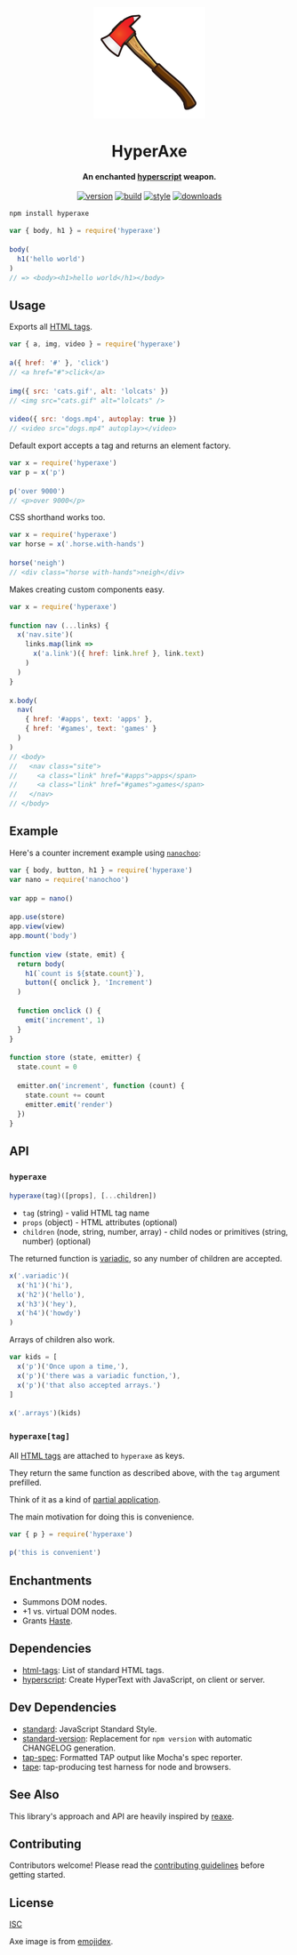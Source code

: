 <div align="center">
  <img src="./axe.png" alt="HyperAxe" width="200">
</div>

<h1 align="center">HyperAxe</h1>

<h4 align="center">An enchanted <a href="https://github.com/hyperhype/hyperscript">hyperscript</a> weapon.</h4>

<p align="center">
  <a href="https://www.npmjs.com/package/hyperaxe"><img src="https://img.shields.io/npm/v/hyperaxe.svg?style=flat-square" alt="version"></a>
  <a href="https://travis-ci.org/ungoldman/hyperaxe"><img src="https://img.shields.io/travis/ungoldman/hyperaxe/master.svg?style=flat-square" alt="build"></a>
  <a href="http://standardjs.com/"><img src="https://img.shields.io/badge/code%20style-standard-brightgreen.svg?style=flat-square" alt="style"></a>
  <a href="https://www.npmjs.com/package/hyperaxe"><img src="https://img.shields.io/npm/dm/hyperaxe.svg?style=flat-square" alt="downloads"></a>
</p>

```sh
npm install hyperaxe
```

```js
var { body, h1 } = require('hyperaxe')

body(
  h1('hello world')
)
// => <body><h1>hello world</h1></body>
```

## Usage

Exports all [HTML tags](https://ghub.io/html-tags).

```js
var { a, img, video } = require('hyperaxe')

a({ href: '#' }, 'click')
// <a href="#">click</a>

img({ src: 'cats.gif', alt: 'lolcats' })
// <img src="cats.gif" alt="lolcats" />

video({ src: 'dogs.mp4', autoplay: true })
// <video src="dogs.mp4" autoplay></video>
```

Default export accepts a tag and returns an element factory.

```js
var x = require('hyperaxe')
var p = x('p')

p('over 9000')
// <p>over 9000</p>
```

CSS shorthand works too.

```js
var x = require('hyperaxe')
var horse = x('.horse.with-hands')

horse('neigh')
// <div class="horse with-hands">neigh</div>
```

Makes creating custom components easy.

```js
var x = require('hyperaxe')

function nav (...links) {
  x('nav.site')(
    links.map(link =>
      x('a.link')({ href: link.href }, link.text)
    )
  )
}

x.body(
  nav(
    { href: '#apps', text: 'apps' },
    { href: '#games', text: 'games' }
  )
)
// <body>
//   <nav class="site">
//     <a class="link" href="#apps">apps</span>
//     <a class="link" href="#games">games</span>
//   </nav>
// </body>
```

## Example

Here's a counter increment example using [`nanochoo`](https://github.com/heyitsmeuralex/nanochoo):

```js
var { body, button, h1 } = require('hyperaxe')
var nano = require('nanochoo')

var app = nano()

app.use(store)
app.view(view)
app.mount('body')

function view (state, emit) {
  return body(
    h1(`count is ${state.count}`),
    button({ onclick }, 'Increment')
  )

  function onclick () {
    emit('increment', 1)
  }
}

function store (state, emitter) {
  state.count = 0

  emitter.on('increment', function (count) {
    state.count += count
    emitter.emit('render')
  })
}
```

## API

### `hyperaxe`

```js
hyperaxe(tag)([props], [...children])
```

- `tag` (string) - valid HTML tag name
- `props` (object) - HTML attributes (optional)
- `children` (node, string, number, array) - child nodes or primitives (string, number) (optional)

The returned function is [variadic](https://en.wikipedia.org/wiki/Variadic_function), so any number of children are accepted.

```js
x('.variadic')(
  x('h1')('hi'),
  x('h2')('hello'),
  x('h3')('hey'),
  x('h4')('howdy')
)
```

Arrays of children also work.

```js
var kids = [
  x('p')('Once upon a time,'),
  x('p')('there was a variadic function,'),
  x('p')('that also accepted arrays.')
]

x('.arrays')(kids)
```

### `hyperaxe[tag]`

All [HTML tags](https://ghub.io/html-tags) are attached to `hyperaxe` as keys.

They return the same function as described above, with the `tag` argument prefilled.

Think of it as a kind of [partial application](https://en.wikipedia.org/wiki/Partial_application).

The main motivation for doing this is convenience.

```js
var { p } = require('hyperaxe')

p('this is convenient')
```

## Enchantments

- Summons DOM nodes.
- +1 vs. virtual DOM nodes.
- Grants [Haste](http://engl393-dnd5th.wikia.com/wiki/Haste).

## Dependencies

- [html-tags](https://ghub.io/html-tags): List of standard HTML tags.
- [hyperscript](https://ghub.io/hyperscript): Create HyperText with JavaScript, on client or server.

## Dev Dependencies

- [standard](https://ghub.io/standard): JavaScript Standard Style.
- [standard-version](https://ghub.io/standard-version): Replacement for `npm version` with automatic CHANGELOG generation.
- [tap-spec](https://ghub.io/tap-spec): Formatted TAP output like Mocha's spec reporter.
- [tape](https://ghub.io/tape): tap-producing test harness for node and browsers.

## See Also

This library's approach and API are heavily inspired by [reaxe](https://github.com/jxnblk/reaxe).

## Contributing

Contributors welcome! Please read the [contributing guidelines](CONTRIBUTING.md) before getting started.

## License

[ISC](LICENSE.md)

Axe image is from [emojidex](https://emojidex.com/emoji/axe).
